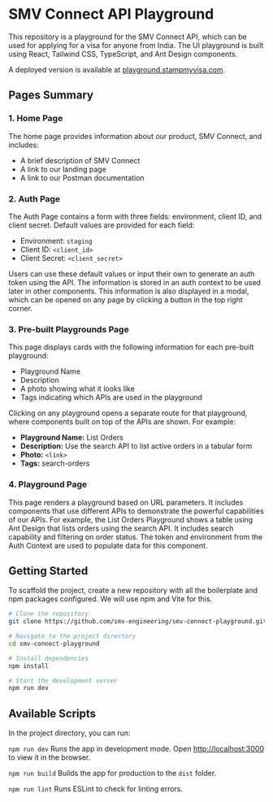 # SMV Connect API Playground

This repository is a playground for the SMV Connect API, which can be used for applying for a visa for anyone from India. The UI playground is built using React, Tailwind CSS, TypeScript, and Ant Design components.

A deployed version is available at [playground.stampmyvisa.com](https://playground.stampmyvisa.com).

## Pages Summary

### 1. Home Page
The home page provides information about our product, SMV Connect, and includes:
- A brief description of SMV Connect
- A link to our landing page
- A link to our Postman documentation

### 2. Auth Page
The Auth Page contains a form with three fields: environment, client ID, and client secret. Default values are provided for each field:
- Environment: `staging`
- Client ID: `<client_id>`
- Client Secret: `<client_secret>`

Users can use these default values or input their own to generate an auth token using the API. The information is stored in an auth context to be used later in other components. This information is also displayed in a modal, which can be opened on any page by clicking a button in the top right corner.

### 3. Pre-built Playgrounds Page
This page displays cards with the following information for each pre-built playground:
- Playground Name
- Description
- A photo showing what it looks like
- Tags indicating which APIs are used in the playground

Clicking on any playground opens a separate route for that playground, where components built on top of the APIs are shown. For example:
- **Playground Name:** List Orders
- **Description:** Use the search API to list active orders in a tabular form
- **Photo:** `<link>`
- **Tags:** search-orders

### 4. Playground Page
This page renders a playground based on URL parameters. It includes components that use different APIs to demonstrate the powerful capabilities of our APIs. For example, the List Orders Playground shows a table using Ant Design that lists orders using the search API. It includes search capability and filtering on order status. The token and environment from the Auth Context are used to populate data for this component.

## Getting Started

To scaffold the project, create a new repository with all the boilerplate and npm packages configured. We will use npm and Vite for this.

```bash
# Clone the repository
git clone https://github.com/smv-engineering/smv-connect-playground.git

# Navigate to the project directory
cd smv-connect-playground

# Install dependencies
npm install

# Start the development server
npm run dev
```

## Available Scripts

In the project directory, you can run:

`npm run dev`
Runs the app in development mode. Open [http://localhost:3000](http://localhost:3000) to view it in the browser.

`npm run build`
Builds the app for production to the `dist` folder.

`npm run lint`
Runs ESLint to check for linting errors.